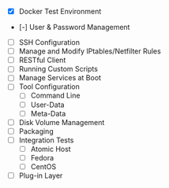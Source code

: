 - [x] Docker Test Environment
- [-] User & Password Management
- [ ] SSH Configuration
- [ ] Manage and Modify IPtables/Netfilter Rules
- [ ] RESTful Client
- [ ] Running Custom Scripts
- [ ] Manage Services at Boot
- [ ] Tool Configuration
    - [ ] Command Line
    - [ ] User-Data
    - [ ] Meta-Data
- [ ] Disk Volume Management
- [ ] Packaging
- [ ] Integration Tests
    - [ ] Atomic Host
    - [ ] Fedora
    - [ ] CentOS
- [ ] Plug-in Layer
